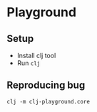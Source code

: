 # Playground

## Setup

* Install clj tool
* Run `clj`

## Reproducing bug

```shell
clj -m clj-playground.core
```
